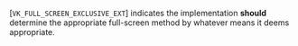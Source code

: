 [`VK_FULL_SCREEN_EXCLUSIVE_EXT`] indicates the implementation
 **should**  determine the appropriate full-screen method by whatever means
it deems appropriate.